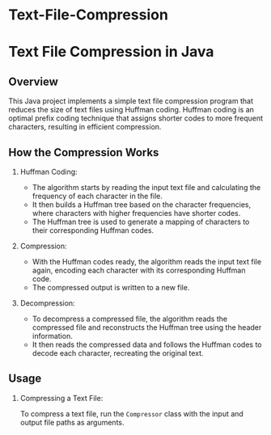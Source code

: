 # Text-File-Compression

# Text File Compression in Java

## Overview

This Java project implements a simple text file compression program that reduces the size of text files using Huffman coding. Huffman coding is an optimal prefix coding technique that assigns shorter codes to more frequent characters, resulting in efficient compression.

## How the Compression Works

1. Huffman Coding:

   - The algorithm starts by reading the input text file and calculating the frequency of each character in the file.
   - It then builds a Huffman tree based on the character frequencies, where characters with higher frequencies have shorter codes.
   - The Huffman tree is used to generate a mapping of characters to their corresponding Huffman codes.

2. Compression:

   - With the Huffman codes ready, the algorithm reads the input text file again, encoding each character with its corresponding Huffman code.
   - The compressed output is written to a new file.

3. Decompression:

   - To decompress a compressed file, the algorithm reads the compressed file and reconstructs the Huffman tree using the header information.
   - It then reads the compressed data and follows the Huffman codes to decode each character, recreating the original text.

## Usage

1. Compressing a Text File:

   To compress a text file, run the `Compressor` class with the input and output file paths as arguments.

